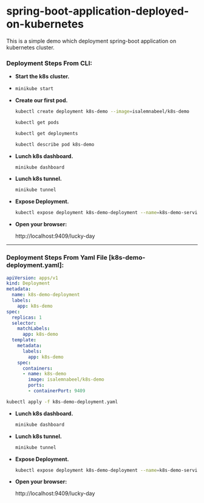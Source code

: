 # spring-boot-application-deployed-on-kubernetes
This is a simple demo which deployment spring-boot application on kubernetes cluster.

### Deployment Steps From CLI:

* **Start the k8s cluster.**

* ```bash
  minikube start
  ```

* **Create our first pod.**

  ```bash
  kubectl create deployment k8s-demo --image=isalemnabeel/k8s-demo
  ```

  ```bash
  kubectl get pods
  ```

  ```bash
  kubectl get deployments
  ```

  ```bash
  kubectl describe pod k8s-demo
  ```

* **Lunch k8s dashboard.**

  ```bash
  minikube dashboard
  ```
  
* **Lunch k8s tunnel.**

  ```bash
  minikube tunnel
  ```
  
* **Expose Deployment.**

  ```bash
  kubectl expose deployment k8s-demo-deployment --name=k8s-demo-service --port=9409 --target-port=9409 --type=LoadBalancer
  ```
  
* **Open your browser:**

  http://localhost:9409/lucky-day

------

### Deployment Steps From Yaml File [k8s-demo-deployment.yaml]:

```yaml
apiVersion: apps/v1
kind: Deployment
metadata:
  name: k8s-demo-deployment
  labels:
    app: k8s-demo
spec:
  replicas: 1
  selector:
    matchLabels:
      app: k8s-demo
  template:
    metadata:
      labels:
        app: k8s-demo
    spec:
      containers:
      - name: k8s-demo
        image: isalemnabeel/k8s-demo
        ports:
        - containerPort: 9409
```

```bash
kubectl apply -f k8s-demo-deployment.yaml
```
* **Lunch k8s dashboard.**

  ```bash
  minikube dashboard
  ```
  
* **Lunch k8s tunnel.**

  ```bash
  minikube tunnel
  ```
  
* **Expose Deployment.**

  ```bash
  kubectl expose deployment k8s-demo-deployment --name=k8s-demo-service --port=9409 --target-port=9409 --type=LoadBalancer
  ```
  
* **Open your browser:**

  http://localhost:9409/lucky-day